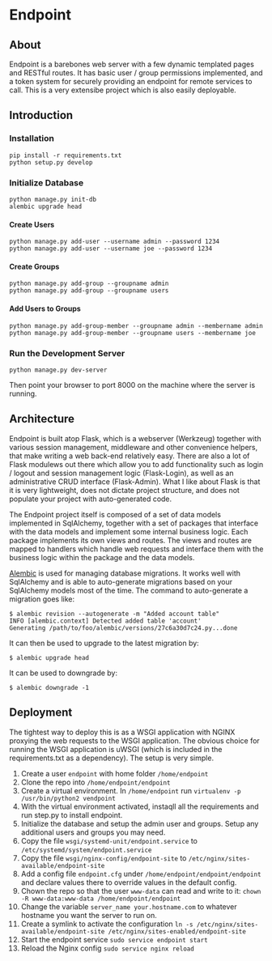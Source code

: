 # Endpoint
## About
Endpoint is a barebones web server with a few dynamic templated pages and RESTful routes. It has basic user / group permissions implemented, and a token system for securely providing an endpoint for remote services to call. This is a very extensibe project which is also easily deployable.

## Introduction

### Installation
```
pip install -r requirements.txt
python setup.py develop
```

### Initialize Database
```
python manage.py init-db
alembic upgrade head
```
#### Create Users
```
python manage.py add-user --username admin --password 1234
python manage.py add-user --username joe --password 1234
```

#### Create Groups
```
python manage.py add-group --groupname admin
python manage.py add-group --groupname users
```

#### Add Users to Groups
```
python manage.py add-group-member --groupname admin --membername admin
python manage.py add-group-member --groupname users --membername joe
```

### Run the Development Server
```
python manage.py dev-server
```

Then point your browser to port 8000 on the machine where the server is running.

## Architecture

Endpoint is built atop Flask, which is a webserver (Werkzeug) together with various session management, middleware and other convenience helpers, that make writing a web back-end relatively easy. There are also a lot of Flask modulews out there which allow you to add functionality such as login / logout and session management logic (Flask-Login), as well as an administrative CRUD interface (Flask-Admin). What I like about Flask is that it is very lightweight, does not dictate project structure, and does not populate your project with auto-generated code.

The Endpoint project itself is composed of a set of data models implemented in SqlAlchemy, together with a set of packages that interface with the data models and implement some internal business logic. Each package implements its own views and routes. The views and routes are mapped to handlers which handle web requests and interface them with the business logic within the package and the data models.

[Alembic](http://alembic.zzzcomputing.com/en/latest/index.html) is used for managing database migrations. It works well with SqlAlchemy and is able to auto-generate migrations based on your SqlAlchemy models most of the time. The command to auto-generate a migration goes like:

```
$ alembic revision --autogenerate -m "Added account table"
INFO [alembic.context] Detected added table 'account'
Generating /path/to/foo/alembic/versions/27c6a30d7c24.py...done
```

It can then be used to upgrade to the latest migration by:

```
$ alembic upgrade head
```

It can be used to downgrade by:

```
$ alembic downgrade -1
```

## Deployment

The tightest way to deploy this is as a WSGI application with NGINX proxying the web requests to the WSGI application. The obvious choice for running the WSGI application is uWSGI (which is included in the requirements.txt as a dependency). The setup is very simple.

1. Create a user `endpoint` with home folder `/home/endpoint`
2. Clone the repo into `/home/endpoint/endpoint`
3. Create a virtual environment. In `/home/endpoint` run `virtualenv -p /usr/bin/python2 vendpoint`
4. With the virtual environment activated, instaqll all the requirements and run step.py to install endpoint.
5. Initialize the database and setup the admin user and groups. Setup any additional users and groups you may need.
6. Copy the file `wsgi/systemd-unit/endpoint.service` to `/etc/systemd/system/endpoint.service`
7. Copy the file `wsgi/nginx-config/endpoint-site` to `/etc/nginx/sites-available/endpoint-site`
8. Add a config file `endpoint.cfg` under `/home/endpoint/endpoint/endpoint` and declare values there to override values in the default config.
9. Chown the repo so that the user `www-data` can read and write to it: `chown -R www-data:www-data /home/endpoint/endpoint`
10. Change the variable `server_name your.hostname.com` to whatever hostname you want the server to run on.
11. Create a symlink to activate the configuration `ln -s /etc/nginx/sites-available/endpoint-site /etc/nginx/sites-enabled/endpoint-site`
12. Start the endpoint service `sudo service endpoint start`
13. Reload the Nginx config `sudo service nginx reload`
